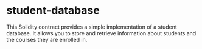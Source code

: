 # student-database
This Solidity contract provides a simple implementation of a student database. It allows you to store and retrieve information about students and the courses they are enrolled in.
